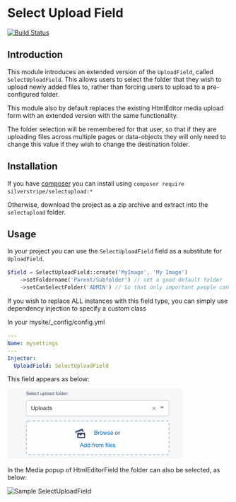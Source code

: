 # Select Upload Field

[![Build Status](https://travis-ci.org/silverstripe-labs/silverstripe-selectupload.svg?branch=master)](https://travis-ci.org/silverstripe-labs/silverstripe-selectupload)

## Introduction

This module introduces an extended version of the `UploadField`, called `SelectUploadField`.
This allows users to select the folder that they wish to upload newly added files to,
rather than forcing users to upload to a pre-configured folder.

This module also by default replaces the existing HtmlEditor media upload form with an
extended version with the same functionality.

The folder selection will be remembered for that user, so that if they are uploading files
across multiple pages or data-objects they will only need to change this value if they wish to
change the destination folder.

## Installation

If you have [composer](https://getcomposer.org/) you can install using `composer require silverstripe/selectupload:*`

Otherwise, download the project as a zip archive and extract into the `selectupload` folder.

## Usage

In your project you can use the `SelectUploadField` field as a substitute for `UploadField`.

```php
$field = SelectUploadField::create('MyImage', 'My Image')
	->setFoldername('Parent/Subfolder') // set a good default folder
	->setCanSelectFolder('ADMIN') // So that only important people can select any folder
```

If you wish to replace ALL instances with this field type, you can simply use dependency injection
to specify a custom class

In your mysite/_config/config.yml

```yml
---
Name: mysettings
---
Injector:
  UploadField: SelectUploadField
```

This field appears as below:

![Sample SelectUploadField](docs/en/_images/SelectUpload.png)

In the Media popup of HtmlEditorField the folder can also be selected, as below:

![Sample SelectUploadField](docs/en/_images/MediaForm.png)
